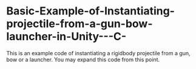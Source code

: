 # Basic-Example-of-Instantiating-projectile-from-a-gun-bow-launcher-in-Unity---C-
This is an example code of instantiating a rigidbody projectile from a gun, bow or a launcher. You may expand this code from this point.
